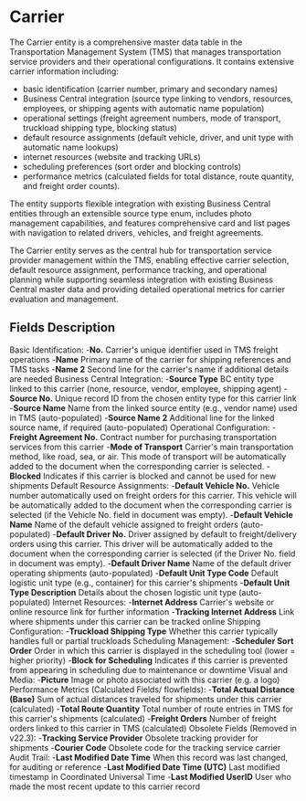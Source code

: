 # Carrier

The Carrier entity is a comprehensive master data table in the Transportation Management System (TMS) that manages transportation service providers and their operational configurations.
It contains extensive carrier information including:

- basic identification (carrier number, primary and secondary names)
- Business Central integration (source type linking to vendors, resources, employees, or shipping agents with automatic name population)
- operational settings (freight agreement numbers, mode of transport, truckload shipping type, blocking status)
- default resource assignments (default vehicle, driver, and unit type with automatic name lookups)
- internet resources (website and tracking URLs)
- scheduling preferences (sort order and blocking controls)
- performance metrics (calculated fields for total distance, route quantity, and freight order counts).

The entity supports flexible integration with existing Business Central entities through an extensible source type enum, includes photo management capabilities, and features comprehensive card and list pages with navigation to related drivers, vehicles, and freight agreements.

The Carrier entity serves as the central hub for transportation service provider management within the TMS, enabling effective carrier selection, default resource assignment, performance tracking, and operational planning while supporting seamless integration with existing Business Central master data and providing detailed operational metrics for carrier evaluation and management.

## Fields Description

Basic Identification:
-**No.** Carrier's unique identifier used in TMS freight operations
-**Name** Primary name of the carrier for shipping references and TMS tasks
-**Name 2** Second line for the carrier's name if additional details are needed
Business Central Integration:
-**Source Type** BC entity type linked to this carrier (none, resource, vendor, employee, shipping agent)
-**Source No.** Unique record ID from the chosen entity type for this carrier link
-**Source Name** Name from the linked source entity (e.g., vendor name) used in TMS (auto-populated)
-**Source Name 2** Additional line for the linked source name, if required (auto-populated)
Operational Configuration:
-**Freight Agreement No.** Contract number for purchasing transportation services from this carrier
-**Mode of Transport** Carrier's main transportation method, like road, sea, or air. This mode of transport will be automatically added to the document when the corresponding carrier is selected.
-**Blocked** Indicates if this carrier is blocked and cannot be used for new shipments
Default Resource Assignments:
-**Default Vehicle No.** Vehicle number automatically used on freight orders for this carrier. This vehicle will be automatically added to the document when the corresponding carrier is selected (if the Vehicle No. field in document was empty).
-**Default Vehicle Name** Name of the default vehicle assigned to freight orders (auto-populated)
-**Default Driver No.** Driver assigned by default to freight/delivery orders using this carrier. This driver will be automatically added to the document when the corresponding carrier is selected (if the Driver No. field in document was empty).
-**Default Driver Name** Name of the default driver operating shipments (auto-populated)
-**Default Unit Type Code** Default logistic unit type (e.g., container) for this carrier's shipments
-**Default Unit Type Description** Details about the chosen logistic unit type (auto-populated)
Internet Resources:
-**Internet Address** Carrier's website or online resource link for further information
-**Tracking Internet Address** Link where shipments under this carrier can be tracked online
Shipping Configuration:
-**Truckload Shipping Type** Whether this carrier typically handles full or partial truckloads
Scheduling Management:
-**Scheduler Sort Order** Order in which this carrier is displayed in the scheduling tool (lower = higher priority)
-**Block for Scheduling** Indicates if this carrier is prevented from appearing in scheduling due to maintenance or downtime
Visual and Media:
-**Picture** Image or photo associated with this carrier (e.g. a logo)
Performance Metrics (Calculated Fields/ flowfields):
-**Total Actual Distance (Base)** Sum of actual distances traveled for shipments under this carrier (calculated)
-**Total Route Quantity** Total number of route entries in TMS for this carrier's shipments (calculated)
-**Freight Orders** Number of freight orders linked to this carrier in TMS (calculated)
Obsolete Fields (Removed in v22.3):
-**Tracking Service Provider** Obsolete tracking provider for shipments
-**Courier Code** Obsolete code for the tracking service carrier
Audit Trail:
-**Last Modified Date Time** When this record was last changed, for auditing or reference
-**Last Modified Date Time (UTC)** Last modified timestamp in Coordinated Universal Time
-**Last Modified UserID** User who made the most recent update to this carrier record
